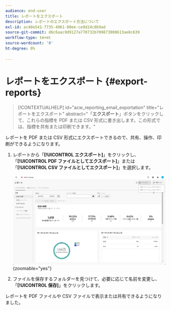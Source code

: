 ```yaml
---
audience: end-user
title: レポートをエクスポート
description: レポートのエクスポート方法について
exl-id: ac48e541-7735-4961-80ee-ce9d24c8b9ad
source-git-commit: d6c6aac9d9127a770732b709873008613ae8c639
workflow-type: tm+mt
source-wordcount: '0'
ht-degree: 0%

---
```


# レポートをエクスポート {#export-reports}

>[!CONTEXTUALHELP]
>id="acw_reporting_email_exportation"
>title="レポートをエクスポート"
>abstract="「**エクスポート**」ボタンをクリックして、これらの指標を PDF または CSV 形式に書き出します。この形式では、指標を共有または印刷できます。"

レポートを PDF または CSV 形式にエクスポートできるので、共有、操作、印刷ができるようになります。

1. レポートから「**[!UICONTROL エクスポート]**」をクリックし、「**[!UICONTROL PDF ファイルとしてエクスポート]**」または「**[!UICONTROL CSV ファイルとしてエクスポート]**」を選択します。

   ![グローバルレポートインターフェイスでのエクスポートオプションを示すスクリーンショット](assets/global_report_export.png){zoomable="yes"}

1. ファイルを保存するフォルダーを見つけて、必要に応じて名前を変更し、「**[!UICONTROL 保存]**」をクリックします。

レポートを PDF ファイルや CSV ファイルで表示または共有できるようになりました。